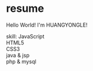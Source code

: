# resume

Hello World! I'm HUANGYONGLE! 

skill:
JavaScript \
HTML5 \
CSS3 \
java & jsp \
php & mysql
